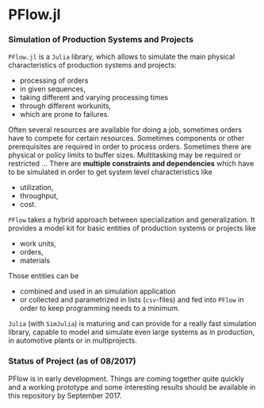 # PFlow.jl

### Simulation of Production Systems and Projects

`PFlow.jl` is a `Julia` library, which allows to simulate the main physical
characteristics of production systems and projects:

- processing of orders
- in given sequences,
- taking different and varying processing times
- through different workunits,
- which are prone to failures.

Often several resources are available for doing a job, sometimes orders have to
compete for certain resources. Sometimes components or other prerequisites are
required in order to process orders. Sometimes there are physical or policy
limits to buffer sizes. Multitasking may be required or restricted … There are
**multiple constraints and dependencies** which have to be simulated in order
to get system level characteristics like

- utilization,
- throughput,
- cost.

`PFlow` takes a hybrid approach between specialization and generalization. It
provides a model kit for basic entities of production systems or projects like

- work units,
- orders,
- materials

Those entities can be

- combined and used in an simulation application
- or collected and parametrized in lists (`csv`-files) and fed into `PFlow` in
order to keep programming needs to a minimum.

`Julia` (with `SimJulia`) is maturing and can provide for a really fast
simulation library, capable to model and simulate even large systems as in
production, in automotive plants or in multiprojects.

### Status of Project (as of 08/2017)

PFlow is in early development. Things are coming together quite quickly and a
working prototype and some interesting results should be available in this
repository by September 2017.
